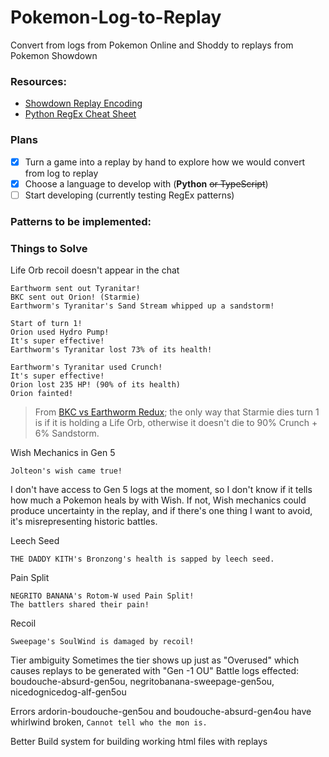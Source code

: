 # Pokemon-Log-to-Replay
Convert from logs from Pokemon Online and Shoddy to replays from Pokemon Showdown

### Resources:
- [Showdown Replay Encoding](https://github.com/smogon/pokemon-showdown/blob/master/sim/SIM-PROTOCOL.md)
- [Python RegEx Cheat Sheet](https://www.geeksforgeeks.org/python-regex-cheat-sheet/)

### Plans
- [x] Turn a game into a replay by hand to explore how we would convert from log to replay
- [x] Choose a language to develop with (**Python** ~~or TypeScript~~)
- [ ] Start developing (currently testing RegEx patterns)

### Patterns to be implemented:



### Things to Solve

Life Orb recoil doesn't appear in the chat
```
Earthworm sent out Tyranitar!
BKC sent out Orion! (Starmie)
Earthworm's Tyranitar's Sand Stream whipped up a sandstorm!

Start of turn 1!
Orion used Hydro Pump!
It's super effective!
Earthworm's Tyranitar lost 73% of its health!

Earthworm's Tyranitar used Crunch!
It's super effective!
Orion lost 235 HP! (90% of its health)
Orion fainted!
```
> From [BKC vs Earthworm Redux](https://www.smogon.com/forums/threads/past-gen-battle-logs.3483431); the only way that Starmie dies turn 1 is if it is holding a Life Orb, otherwise it doesn't die to 90% Crunch + 6% Sandstorm.

Wish Mechanics in Gen 5
```
Jolteon's wish came true!
```
I don't have access to Gen 5 logs at the moment, so I don't know if it tells how much a Pokemon heals by with Wish. If not, Wish mechanics could produce uncertainty in the replay, and if there's one thing I want to avoid, it's misrepresenting historic battles.

Leech Seed
```
THE DADDY KITH's Bronzong's health is sapped by leech seed.
```
Pain Split
```
NEGRITO BANANA's Rotom-W used Pain Split!
The battlers shared their pain!
```

Recoil
```
Sweepage's SoulWind is damaged by recoil!
```

Tier ambiguity
Sometimes the tier shows up just as "Overused" which causes replays to be generated with "Gen -1 OU"
Battle logs effected: boudouche-absurd-gen5ou, negritobanana-sweepage-gen5ou, nicedognicedog-alf-gen5ou

Errors
ardorin-boudouche-gen5ou and boudouche-absurd-gen4ou have whirlwind broken, `Cannot tell who the mon is.`

Better Build system for building working html files with replays
